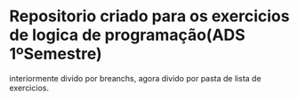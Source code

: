 # Repositorio criado para os exercicios de logica de programação(ADS 1ºSemestre)
interiormente divido por breanchs, agora divido por pasta de lista de exercicios.
